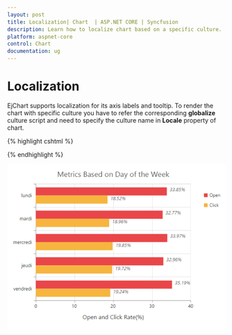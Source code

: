 ```yaml
---
layout: post
title: Localization| Chart  | ASP.NET CORE | Syncfusion
description: Learn how to localize chart based on a specific culture.
platform: aspnet-core
control: Chart
documentation: ug
---
```


# Localization

EjChart supports localization for its axis labels and tooltip. To render the chart with specific culture you have to refer the corresponding **globalize** culture script and need to specify the culture name in **Locale** property of chart.   

{% highlight cshtml %}

<!--Refer french globalize culture script-->
<script src="../scripts/cultures/globalize.culture.fr-FR.min.js"></script>

<ej-chart id="chartContainer" locale="fr-FR">
</ej-chart>

{% endhighlight %}

![](Localization_images/Localization_img1.png)